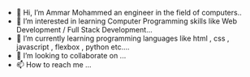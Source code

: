 - 👋 Hi, I’m Ammar Mohammed an engineer in the field of computers..
- 👀 I’m interested in learning Computer Programming skills like Web Development / Full Stack Development...
- 🌱 I’m currently learning programming languages like html , css , javascript , flexbox , python etc....
- 💞️ I’m looking to collaborate on ...
- 📫 How to reach me ...

<!---
ammar-web/ammar-web is a ✨ special ✨ repository because its `README.md` (this file) appears on your GitHub profile.
You can click the Preview link to take a look at your changes.
--->
